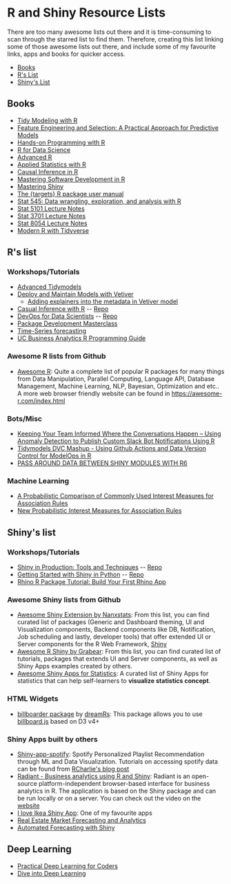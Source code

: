 # R and Shiny Resource Lists

There are too many awesome lists out there and it is time-consuming to scan through the starred list to find them. Therefore, creating this list linking some of those awesome lists out there, and include some of my favourite links, apps and books for quicker access.

* [Books](#Books)
* [R's List](#R's-list)
* [Shiny's List](#Shiny's-list)

## Books

* [Tidy Modeling with R](https://www.tmwr.org/)
* [Feature Engineering and Selection: A Practical Approach for Predictive Models](https://bookdown.org/max/FES/)
* [Hands-on Programming with R](https://rstudio-education.github.io/hopr/)
* [R for Data Science](https://r4ds.hadley.nz/)
* [Advanced R](https://adv-r.hadley.nz/index.html)
* [Applied Statistics with R](https://book.stat420.org/)
* [Causal Inference in R](https://www.r-causal.org/)
* [Mastering Software Development in R](https://bookdown.org/rdpeng/RProgDA/)
* [Mastering Shiny](https://mastering-shiny.org)
* [The {targets} R package user manual](https://books.ropensci.org/targets/)
* [Stat 545: Data wrangling, exploration, and analysis with R](https://stat545.com/)
* [Stat 5101 Lecture Notes](http://www.stat.umn.edu/geyer/5101/notes/)
* [Stat 3701 Lecture Notes](http://www.stat.umn.edu/geyer/3701/notes/)
* [Stat 8054 Lecture Notes](http://www.stat.umn.edu/geyer/8054/notes/)
* [Modern R with Tidyverse](https://b-rodrigues.github.io/modern_R/)

## R's list

### Workshops/Tutorials

* [Advanced Tidymodels](https://workshops.tidymodels.org/)
* [Deploy and Maintain Models with Vetiver](https://posit-conf-2023.github.io/vetiver/)
  * [Adding explainers into the metadata in Vetiver model](https://github.com/juliasilge/vetiverdemo/blob/main/attrition-explain/fairness-metrics.qmd)
* [Casual Inference with R](https://r-causal.github.io/causal_workshop_website/) -- [Repo](https://github.com/r-causal/causal_inference_r_workshop)
* [DevOps for Data Scientists](https://posit-conf-2023.github.io/devops/) -- [Repo](https://github.com/posit-conf-2023/devops)
* [Package Development Masterclass](https://github.com/posit-conf-2023/pkg-dev-masterclass)
* [Time-Series forecasting](https://posit-conf-2023.github.io/forecasting/)
* [UC Business Analytics R Programming Guide](https://uc-r.github.io/)

### Awesome R lists from Github

* [Awesome R](https://github.com/qinwf/awesome-r/): Quite a complete list of popular R packages for many things from Data Manipulation, Parallel Computing, Language API, Database Management, Machine Learning, NLP, Bayesian, Optimization and etc.. A more web browser friendly website can be found in https://awesome-r.com/index.html

### Bots/Misc

* [Keeping Your Team Informed Where the Conversations Happen – Using Anomaly Detection to Publish Custom Slack Bot Notifications Using R](https://mmdatasci.com/portfolio-item/building-a-slack-bot-with-r/)
* [Tidymodels DVC Mashup - Using Github Actions and Data Version Control for ModelOps in R](https://loppsided.blog/posts/2020-10-26-tidymodels-dvc-mashup/)
* [PASS AROUND DATA BETWEEN SHINY MODULES WITH R6](https://jiwanheo.rbind.io/post/2022-02-06-pass-around-data-between-shiny-modules-with-r6/)

### Machine Learning
* [A Probabilistic Comparison of Commonly Used Interest Measures for Association Rules](https://mhahsler.github.io/arules/docs/measures)
* [New Probabilistic Interest Measures for Association Rules](https://arxiv.org/pdf/0803.0966.pdf)

## Shiny's list

### Workshops/Tutorials

* [Shiny in Production: Tools and Techniques](https://posit-conf-2023.github.io/shiny-r-prod/) -- [Repo](https://github.com/posit-conf-2023/shiny-r-prod)
* [Getting Started with Shiny in Python](https://posit-dev.github.io/shiny-python-workshop-2023/) -- [Repo](https://github.com/posit-dev/shiny-python-workshop-2023)
* [Rhino R Package Tutorial: Build Your First Rhino App](https://appsilon.com/rhino-r-package-tutorial/)

### Awesome Shiny lists from Github

* [Awesome Shiny Extension by Nanxstats](https://github.com/nanxstats/awesome-shiny-extensions): From this list, you can find curated list of packages (Generic and Dashboard theming, UI and Visualization components, Backend components like DB, Notification, Job scheduling and lastly, developer tools) that offer extended UI or Server components for the R Web Framework, [Shiny](https://shiny.rstudio.com/)
* [Awesome R Shiny by Grabear](https://github.com/grabear/awesome-rshiny): From this list, you can find curated list of tutorials, packages that extends UI and Server components, as well as Shiny Apps examples created by others.
* [Awesome Shiny Apps for Statistics](https://github.com/huyingjie/Awesome-shiny-apps-for-statistics): A curated list of Shiny Apps for statistics that can help self-learners to **visualize statistics concept**.

### HTML Widgets

* [billboarder package](https://github.com/dreamRs/billboarder) by [dreamRs](https://github.com/dreamRs): This package allows you to use [billboard.js](https://naver.github.io/billboard.js/) based on D3 v4+

### Shiny Apps built by others

* [Shiny-app-spotify](https://github.com/joelcponte/shiny-app-spotify): Spotify Personalized Playlist Recommendation through ML and Data Visualization. Tutorials on accessing spotify data can be found from [RCharlie's blog post](https://www.rcharlie.com/post/fitter-happier/)
* [Radiant - Business analytics using R and Shiny](https://github.com/radiant-rstats/radiant): Radiant is an open-source platform-independent browser-based interface for business analytics in R. The application is based on the Shiny package and can be run locally or on a server. You can check out the video on the [website](https://radiant-rstats.github.io/docs/)
* [I love Ikea Shiny App](https://github.com/longhowlam/I_LOVE_IKEA_SHINY_APP): One of my favourite apps
* [Real Estate Market Forecasting and Analytics](https://github.com/ScientAnalytics/shinyHome)
* [Automated Forecasting with Shiny](https://github.com/pmaier1971/AutomatedForecastingWithShiny)

## Deep Learning

* [Practical Deep Learning for Coders](https://course.fast.ai/)
* [Dive into Deep Learning](https://d2l.ai/index.html)

